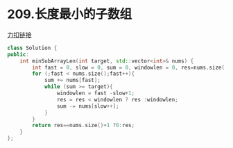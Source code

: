 # 209.长度最小的子数组

[力扣链接](https://leetcode.cn/problems/minimum-size-subarray-sum/description/)

```cpp
class Solution {
public:
    int minSubArrayLen(int target, std::vector<int>& nums) {
        int fast = 0, slow = 0, sum = 0, windowlen = 0, res=nums.size()+1;
        for (;fast < nums.size();fast++){
            sum += nums[fast];
            while (sum >= target){
                windowlen = fast -slow+1;
                res = res < windowlen ? res :windowlen;
                sum -= nums[slow++];
            }
        }
        return res==nums.size()+1 ?0:res;
    }
};
```